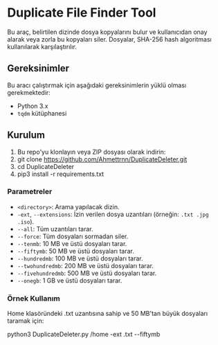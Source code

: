 # Duplicate File Finder Tool

Bu araç, belirtilen dizinde dosya kopyalarını bulur ve kullanıcıdan onay alarak veya zorla bu kopyaları siler. Dosyalar, SHA-256 hash algoritması kullanılarak karşılaştırılır.

## Gereksinimler

Bu aracı çalıştırmak için aşağıdaki gereksinimlerin yüklü olması gerekmektedir:

- Python 3.x
- `tqdm` kütüphanesi

## Kurulum

1. Bu repo'yu klonlayın veya ZIP dosyası olarak indirin:
2. git clone https://github.com/Ahmettrnn/DuplicateDeleter.git
3. cd DuplicateDeleter
4. pip3 install -r requirements.txt

### Parametreler

- `<directory>`: Arama yapılacak dizin.
- `-ext`, `--extensions`: İzin verilen dosya uzantıları (örneğin: `.txt .jpg .iso`).
- `--all`: Tüm uzantıları tarar.
- `--force`: Tüm dosyaları sormadan siler.
- `--tenmb`: 10 MB ve üstü dosyaları tarar.
- `--fiftymb`: 50 MB ve üstü dosyaları tarar.
- `--hundredmb`: 100 MB ve üstü dosyaları tarar.
- `--twohundredmb`: 200 MB ve üstü dosyaları tarar.
- `--fivehundredmb`: 500 MB ve üstü dosyaları tarar.
- `--onegb`: 1 GB ve üstü dosyaları tarar.

### Örnek Kullanım

Home klasöründeki .txt uzantısına sahip ve 50 MB'tan büyük dosyaları taramak için:

python3 DuplicateDeleter.py  /home  -ext  .txt  --fiftymb


